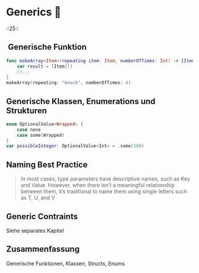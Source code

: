 # Generics 🎉
::25::

##  Generische Funktion
```swift
func makeArray<Item>(repeating item: Item, numberOfTimes: Int) -> [Item] {
    var result = [Item]()
	//...    
}
makeArray(repeating: "knock", numberOfTimes: 4)
```

## Generische Klassen, Enumerations und Strukturen
```swift
enum OptionalValue<Wrapped> {
    case none
    case some(Wrapped)
}
var possibleInteger: OptionalValue<Int> = .some(100)
```

## Naming Best Practice

> In most cases, type parameters have descriptive names, such as Key and Value. However, when there isn’t a meaningful relationship between them, it’s traditional to name them using single letters such as T, U, and V

## Generic Contraints
Siehe separates Kapitel

## Zusammenfassung
Generische Funktionen, Klassen, Structs, Enums